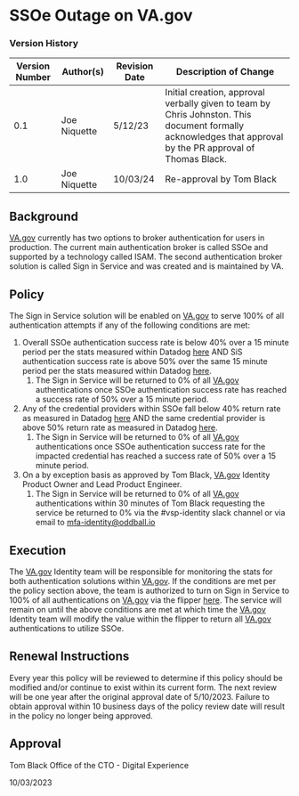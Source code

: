 # SSOe Outage on VA.gov

### Version History
| Version Number | Author(s)                                              | Revision Date | Description of Change                                                                      |
|----------------|--------------------------------------------------------|---------------|--------------------------------------------------------------------------------------------|
|       0.1      | Joe Niquette |    5/12/23    | Initial creation, approval verbally given to team by Chris Johnston. This document formally acknowledges that approval by the PR approval of Thomas Black.                                                                           |
|      1.0      |        Joe Niquette                                   |   10/03/24    | Re-approval by Tom Black

## Background

[VA.gov](http://va.gov/) currently has two options to broker authentication for users in production. The current main authentication broker is called SSOe and supported by a technology called ISAM. The second authentication broker solution is called Sign in Service and was created and is maintained by VA.

## Policy

The Sign in Service solution will be enabled on [VA.gov](http://va.gov/) to serve 100% of all authentication attempts if any of the following conditions are met:

1. Overall SSOe authentication success rate is below 40% over a 15 minute period per the stats measured within Datadog [here](https://vagov.ddog-gov.com/dashboard/52g-hyg-wcj/vsp-identity-monitor-dashboard?from_ts=1683826599660&to_ts=1683840999660&live=false&tile_focus=8901858802204074) AND SiS authentication success rate is above 50% over the same 15 minute period per the stats measured within Datadog [here](https://vagov.ddog-gov.com/dashboard/52g-hyg-wcj/vsp-identity-monitor-dashboard?from_ts=1683826760454&to_ts=1683841160454&live=false&tile_focus=407386167409660).
    1. The Sign in Service will be returned to 0% of all [VA.gov](http://va.gov/) authentications once SSOe authentication success rate has reached a success rate of 50% over a 15 minute period.
2. Any of the credential providers within SSOe fall below 40% return rate as measured in Datadog [here](https://vagov.ddog-gov.com/dashboard/52g-hyg-wcj/vsp-identity-monitor-dashboard?from_ts=1683826700579&to_ts=1683841100579&live=false&tile_focus=169965705415635) AND the same credential provider is above 50% return rate as measured in Datadog [here](https://vagov.ddog-gov.com/dashboard/52g-hyg-wcj/vsp-identity-monitor-dashboard?from_ts=1683826700596&to_ts=1683841100596&live=false&tile_focus=1254326522330070).
    1. The Sign in Service will be returned to 0% of all [VA.gov](http://va.gov/) authentications once SSOe authentication success rate for the impacted credential has reached a success rate of 50% over a 15 minute period.
3. On a by exception basis as approved by Tom Black, [VA.gov](http://va.gov/) Identity Product Owner and Lead Product Engineer.
    1. The Sign in Service will be returned to 0% of all [VA.gov](http://va.gov/) authentications within 30 minutes of Tom Black requesting the service be returned to 0% via the #vsp-identity slack channel or via email to [mfa-identity@oddball.io](mailto:mfa-identity@oddball.io)

## Execution

The [VA.gov](http://va.gov/) Identity team will be responsible for monitoring the stats for both authentication solutions within [VA.gov](http://va.gov/). If the conditions are met per the policy section above, the team is authorized to turn on Sign in Service to 100% of all authentications on [VA.gov](http://va.gov/) via the flipper [here](https://api.va.gov/flipper/features/sign_in_service_enabled). The service will remain on until the above conditions are met at which time the [VA.gov](http://va.gov/) Identity team will modify the value within the flipper to return all [VA.gov](http://va.gov/) authentications to utilize SSOe.

## Renewal Instructions

Every year this policy will be reviewed to determine if this policy should be modified and/or continue to exist within its current form. The next review will be one year after the original approval date of 5/10/2023. Failure to obtain approval within 10 business days of the policy review date will result in the policy no longer being approved.

## Approval

Tom Black
Office of the CTO - Digital Experience

10/03/2023
